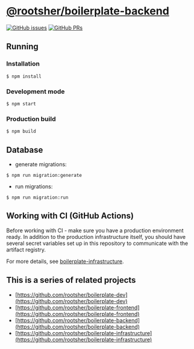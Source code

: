 # [@rootsher/boilerplate-backend](https://github.com/rootsher/boilerplate-backend)

[![GitHub issues](https://img.shields.io/github/issues/rootsher/boilerplate-backend.svg)](https://github.com/rootsher/boilerplate-backend/issues)
[![GitHub PRs](https://img.shields.io/github/issues-pr/rootsher/boilerplate-backend.svg)](https://github.com/rootsher/boilerplate-backend:wq/pulls)

## Running

### Installation

```shell
$ npm install
```

### Development mode

```shell
$ npm start
```

### Production build

```shell
$ npm build
```

## Database

* generate migrations:

```shell
$ npm run migration:generate
```

* run migrations:

```shell
$ npm run migration:run
```

## Working with CI (GitHub Actions)

Before working with CI - make sure you have a production environment ready.
In addition to the production infrastructure itself, you should have several secret
variables set up in this repository to communicate with the artifact registry.

For more details, see [boilerplate-infrastructure](https://github.com/rootsher/boilerplate-infrastructure).

## This is a series of related projects

* [https://github.com/rootsher/boilerplate-dev](https://github.com/rootsher/boilerplate-dev)
* [https://github.com/rootsher/boilerplate-frontend](https://github.com/rootsher/boilerplate-frontend)
* [https://github.com/rootsher/boilerplate-backend](https://github.com/rootsher/boilerplate-backend)
* [https://github.com/rootsher/boilerplate-infrastructure](https://github.com/rootsher/boilerplate-infrastructure)
